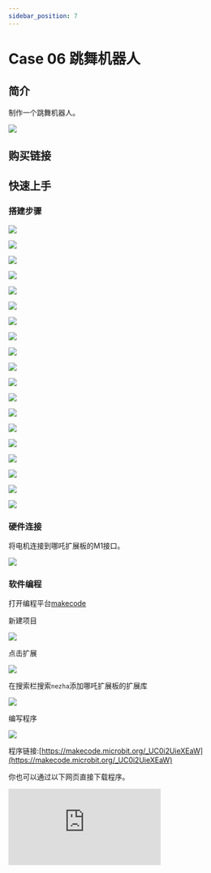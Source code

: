```yaml
---
sidebar_position: 7
---
```


# Case 06 跳舞机器人

## 简介

制作一个跳舞机器人。

![](./images/nezha-inventors-kit-v2-case-06-01.png)

## 购买链接



## 快速上手

### 搭建步骤

![](./images/nezha-inventors-kit-v2-step-06-01.png)

![](./images/nezha-inventors-kit-v2-step-06-02.png)

![](./images/nezha-inventors-kit-v2-step-06-03.png)

![](./images/nezha-inventors-kit-v2-step-06-04.png)

![](./images/nezha-inventors-kit-v2-step-06-05.png)

![](./images/nezha-inventors-kit-v2-step-06-06.png)

![](./images/nezha-inventors-kit-v2-step-06-07.png)

![](./images/nezha-inventors-kit-v2-step-06-08.png)

![](./images/nezha-inventors-kit-v2-step-06-09.png)

![](./images/nezha-inventors-kit-v2-step-06-10.png)

![](./images/nezha-inventors-kit-v2-step-06-11.png)

![](./images/nezha-inventors-kit-v2-step-06-12.png)

![](./images/nezha-inventors-kit-v2-step-06-13.png)

![](./images/nezha-inventors-kit-v2-step-06-14.png)

![](./images/nezha-inventors-kit-v2-step-06-15.png)

![](./images/nezha-inventors-kit-v2-step-06-16.png)

![](./images/nezha-inventors-kit-v2-step-06-17.png)

![](./images/nezha-inventors-kit-v2-step-06-18.png)

![](./images/nezha-inventors-kit-v2-step-06-19.png)


### 硬件连接

将电机连接到哪吒扩展板的M1接口。

![](./images/nezha-inventors-kit-v2-case-07-02.png)

### 软件编程

打开编程平台[makecode](https://makecode.microbit.org/#)

新建项目

![](./images/nezha-inventors-kit-v2-case-19-03.png)

点击扩展

![](./images/nezha-inventors-kit-v2-case-19-04.png)


在搜索栏搜索`nezha`添加哪吒扩展板的扩展库

![](./images/nezha-inventors-kit-v2-case-19-06.png)

编写程序

![](./images/nezha-inventors-kit-v2-case-06-07.png)


程序链接:[https://makecode.microbit.org/_UC0i2UieXEaW](https://makecode.microbit.org/_UC0i2UieXEaW)

你也可以通过以下网页直接下载程序。

<div
    style={{
        position: 'relative',
        paddingBottom: '60%',
        overflow: 'hidden',
    }}
>
    <iframe
        src="https://makecode.microbit.org/_UC0i2UieXEaW"
        frameborder="0"
        sandbox="allow-popups allow-forms allow-scripts allow-same-origin"
        style={{
            position: 'absolute',
            width: '100%',
            height: '100%',
        }}
    />
</div>

### 现象

按下micro:bit上的A键，机器人开始跳舞，按下micro:bit上的B键，机器人停止跳舞。

![](./images/nezha-inventors-kit-v2-case-06.gif)
